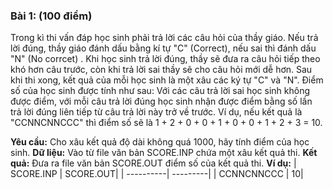 ### Bài 1: (100 điểm)

Trong kì thi vấn đáp học sinh phải trả lời các câu hỏi của thầy giáo. Nếu trả lời đúng, thầy giáo đánh dấu bằng kí tự "C" (Correct), nếu sai thì đánh dấu "N" (No corrcet) . Khi học sinh trả lời đúng, thầy sẽ đưa ra câu hỏi tiếp theo khó hơn câu trước, còn khi trả lời sai thầy sẽ cho câu hỏi mới dễ hơn. Sau khi thi xong, kết quả của mỗi học sinh là một xâu các ký tự "C" và "N". Điểm số của học sinh được tính như sau: Với các câu trả lời sai học sinh không được điểm, với mỗi câu trả lời đúng học sinh nhận được điểm bằng số lần trả lời đúng liên tiếp từ câu trả lời này trở về trước. Ví dụ, nếu kết quả là "CCNNCNNCCC" thì điểm số sẽ là 1 + 2 + 0 + 0 + 1 + 0 + 0 + 1 + 2 + 3 = 10.

**Yêu cầu:** Cho xâu kết quả độ dài không quá 1000, hãy tính điểm của học sinh.
**Dữ liệu:** Vào từ file văn bản SCORE.INP chứa một xâu kết quả thi.
**Kết quả:** Đưa ra file văn bản SCORE.OUT điểm số của kết quả thi.
**Ví dụ:**
| SCORE.INP | SCORE.OUT|
| ----------| ---------|
| CCNNCNNCCC | 10|
